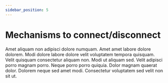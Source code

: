 ```yaml
---
sidebar_position: 5
---
```


# Mechanisms to connect/disconnect

Amet aliquam non adipisci dolore numquam. Amet amet labore dolore dolorem. Modi dolore labore dolore velit voluptatem tempora quisquam. Velit quisquam consectetur aliquam non. Modi ut aliquam sed. Velit adipisci porro magnam porro. Neque porro porro quiquia. Dolor magnam quaerat dolor. Dolorem neque sed amet modi. Consectetur voluptatem sed velit non sit ut.
